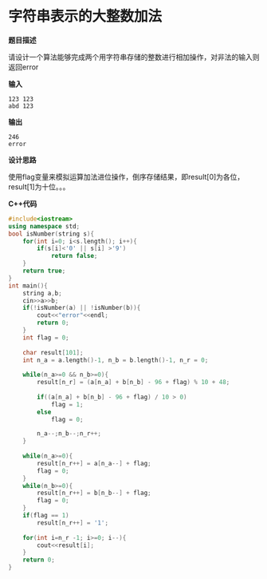 # 字符串表示的大整数加法

**题目描述**

请设计一个算法能够完成两个用字符串存储的整数进行相加操作，对非法的输入则返回error

**输入**

```
123 123
abd 123
```

**输出**

```
246
error
```

**设计思路**

使用flag变量来模拟运算加法进位操作，倒序存储结果，即result[0]为各位，result[1]为十位。。。

**C++代码**

```c++
#include<iostream>
using namespace std;
bool isNumber(string s){
    for(int i=0; i<s.length(); i++){
        if(s[i]<'0' || s[i] >'9')
            return false;
    }
    return true;
}
int main(){
    string a,b;
    cin>>a>>b;
    if(!isNumber(a) || !isNumber(b)){
        cout<<"error"<<endl;
        return 0;
    }
    int flag = 0;
    
    char result[101];
    int n_a = a.length()-1, n_b = b.length()-1, n_r = 0;
    
    while(n_a>=0 && n_b>=0){
        result[n_r] = (a[n_a] + b[n_b] - 96 + flag) % 10 + 48;
        
        if((a[n_a] + b[n_b] - 96 + flag) / 10 > 0)
            flag = 1;
        else 
            flag = 0;

        n_a--;n_b--;n_r++;
    }
        
    while(n_a>=0){
        result[n_r++] = a[n_a--] + flag;
        flag = 0;
    }
    while(n_b>=0){
        result[n_r++] = b[n_b--] + flag;
        flag = 0;
    }
    if(flag == 1)
        result[n_r++] = '1';
    
    for(int i=n_r -1; i>=0; i--){
        cout<<result[i];
    }
    return 0;
}
```

